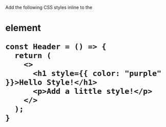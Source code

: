 Add the following CSS styles inline to the <h1> element

    const Header = () => {
      return (
        <>
          <h1 style={{ color: "purple" }}>Hello Style!</h1>
          <p>Add a little style!</p>
        </>
      );
    }
